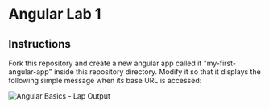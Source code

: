 # Angular Lab 1

## Instructions

Fork this repository and create a new angular app called it
"my-first-angular-app" inside this repository directory. Modify it so that it displays the following simple message when its base URL is accessed:

![Angular Basics - Lap Output](https://curriculum-content.s3.amazonaws.com/java-mod-8/ng-my-first-angular-app-welcome.png)
